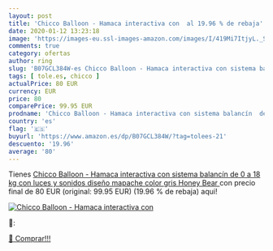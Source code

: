 ```yaml
---
layout: post
title: 'Chicco Balloon - Hamaca interactiva con  al 19.96 % de rebaja'
date: 2020-01-12 13:23:18
image: 'https://images-eu.ssl-images-amazon.com/images/I/419Mi7ItjyL._SL200_.jpg'
comments: true
category: ofertas
author: ring
slug: 'B07GCL384W-es Chicco Balloon - Hamaca interactiva con sistema balancín...'
tags: [ tole.es, chicco ]
actualPrice: 80 EUR
currency: EUR
price: 80
comparePrice: 99.95 EUR
prodname: 'Chicco Balloon - Hamaca interactiva con sistema balancín  de 0 a 18 kg  con luces y sonidos  diseño mapache color gris  Honey Bear '
country: 'es'
flag: '🇪🇸'
buyurl: 'https://www.amazon.es/dp/B07GCL384W/?tag=tolees-21'
descuento: '19.96'
average: '80'
---
```


Tienes [Chicco Balloon - Hamaca interactiva con sistema balancín  de 0 a 18 kg  con luces y sonidos  diseño mapache color gris  Honey Bear ](https://www.amazon.es/dp/B07GCL384W/?tag=tolees-21) con precio final de  80 EUR (original: 99.95 EUR) (19.96 %  de rebaja) aqui!

[![Chicco Balloon - Hamaca interactiva con ](https://images-eu.ssl-images-amazon.com/images/I/419Mi7ItjyL._SL200_.jpg)](https://www.amazon.es/dp/B07GCL384W/?tag=tolees-21)

🔎:


[🛒 Comprar!!!](https://www.amazon.es/dp/B07GCL384W/?tag=tolees-21)
